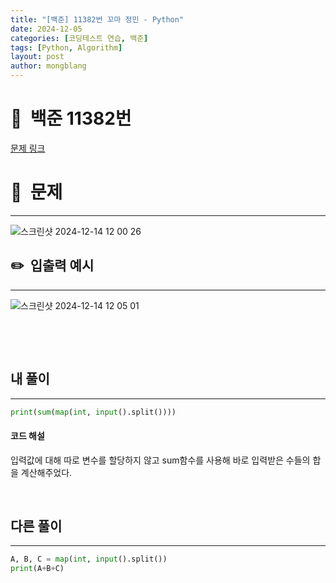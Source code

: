 ```yaml
---
title: "[백준] 11382번 꼬마 정민 - Python"
date: 2024-12-05  
categories: [코딩테스트 연습, 백준]
tags: [Python, Algorithm]
layout: post
author: mongblang
---
```


# 📌&nbsp; **백준 11382번**
[문제 링크](https://www.acmicpc.net/problem/11382)  

# 📝&nbsp; **문제**
---
![스크린샷 2024-12-14 12 00 26](https://github.com/user-attachments/assets/92a77124-5a8d-4021-bcaf-0617eb0e8569)


## ✏️&nbsp; **입출력 예시**
---
![스크린샷 2024-12-14 12 05 01](https://github.com/user-attachments/assets/e6ca92fd-cb73-4611-a18c-003a8f9b5c94)




&nbsp;  

&nbsp;   
   


## **내 풀이**  
---  

```python
print(sum(map(int, input().split())))
```

#### **코드 해설**
입력값에 대해 따로 변수를 할당하지 않고 sum함수를 사용해 바로 입력받은 수들의 합을 계산해주었다. 

&nbsp;   
## **다른 풀이**   
---

```python
A, B, C = map(int, input().split())
print(A+B+C)
```


